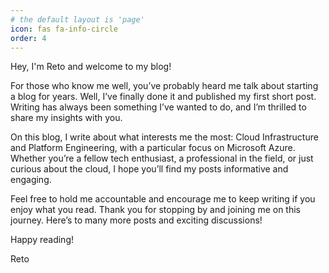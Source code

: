 ```yaml
---
# the default layout is 'page'
icon: fas fa-info-circle
order: 4
---
```



Hey, I'm Reto and welcome to my blog!

For those who know me well, you’ve probably heard me talk about starting a blog for years. Well, I’ve finally done it and published my first short post. Writing has always been something I’ve wanted to do, and I’m thrilled to share my insights with you.

On this blog, I write about what interests me the most: Cloud Infrastructure and Platform Engineering, with a particular focus on Microsoft Azure. Whether you’re a fellow tech enthusiast, a professional in the field, or just curious about the cloud, I hope you’ll find my posts informative and engaging.

Feel free to hold me accountable and encourage me to keep writing if you enjoy what you read. Thank you for stopping by and joining me on this journey. Here’s to many more posts and exciting discussions!

Happy reading!

Reto
